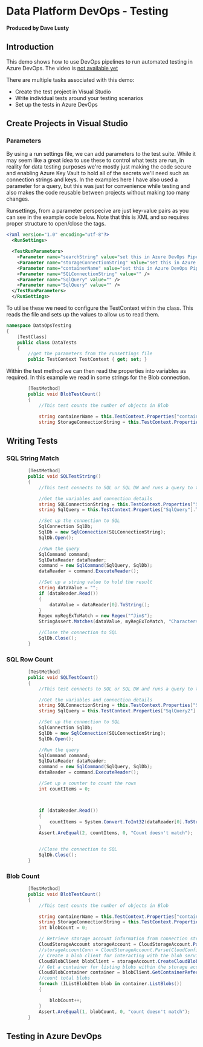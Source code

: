 # Data Platform DevOps - Testing

**Produced by Dave Lusty**

## Introduction

This demo shows how to use DevOps pipelines to run automated testing in Azure DevOps. The video is [not available yet](https://youtu.be/R7tJZelEt-Q)

There are multiple tasks associated with this demo:

- Create the test project in Visual Studio
- Write individual tests around your testing scenarios
- Set up the tests in Azure DevOps

## Create Projects in Visual Studio

### Parameters

By using a run settings file, we can add parameters to the test suite. While it may seem like a great idea to use these to control what tests are run, in reality for data testing purposes we're mostly just making the code secure and enabling Azure Key Vault to hold all of the secrets we'll need such as connection strings and keys. In the examples here I have also used a parameter for a query, but this was just for convenience while testing and also makes the code reusable between projects without making too many changes.

Runsettings, from a parameter perspecive are just key-value pairs as you can see in the example code below. Note that this is XML and so requires proper structure to open/close the tags.

```xml
<?xml version="1.0" encoding="utf-8"?>
  <RunSettings>

  <TestRunParameters>
    <Parameter name="searchString" value="set this in Azure DevOps Pipeline" />
    <Parameter name="storageConnectionString" value="set this in Azure DevOps Pipeline" />
    <Parameter name="containerName" value="set this in Azure DevOps Pipeline" />
    <Parameter name="SQLConnectionString" value="" />
    <Parameter name="SqlQuery" value="" />
    <Parameter name="SqlQuery" value="" />
  </TestRunParameters>
  </RunSettings>
```

To utilise these we need to configure the TestContext within the class. This reads the file and sets up the values to allow us to read them.

```csharp
namespace DataOpsTesting
{
    [TestClass]
    public class DataTests
    {
        //get the parameters from the runsettings file
        public TestContext TestContext { get; set; }
```

Within the test method we can then read the properties into variables as required. In this example we read in some strings for the Blob connection.

```csharp
        [TestMethod]
        public void BlobTestCount()
        {
            //This test counts the number of objects in Blob

            string containerName = this.TestContext.Properties["containerName"].ToString();
            string StorageConnectionString = this.TestContext.Properties["storageConnectionString"].ToString();
```

## Writing Tests

### SQL String Match

```csharp
        [TestMethod]
        public void SQLTestString()
        {
            //This test connects to SQL or SQL DW and runs a query to test if the response matches a string

            //Get the variables and connection details
            string SQLConnectionString = this.TestContext.Properties["SQLConnectionString"].ToString();
            string SqlQuery = this.TestContext.Properties["SqlQuery"].ToString();

            //Set up the connection to SQL
            SqlConnection SqlDb;
            SqlDb = new SqlConnection(SQLConnectionString);
            SqlDb.Open();

            //Run the query
            SqlCommand command;
            SqlDataReader dataReader;
            command = new SqlCommand(SqlQuery, SqlDb);
            dataReader = command.ExecuteReader();

            //Set up a string value to hold the result
            string dataValue = "";
            if (dataReader.Read())
            {
                dataValue = dataReader[0].ToString();
            }
            Regex myRegExToMatch = new Regex("^Jim$");
            StringAssert.Matches(dataValue, myRegExToMatch, "Characters don't match");

            //Close the connection to SQL
            SqlDb.Close();
        }
```

### SQL Row Count

```csharp
        [TestMethod]
        public void SQLTestCount()
        {
            //This test connects to SQL or SQL DW and runs a query to test if the correct number of rows are returned

            //Get the variables and connection details
            string SQLConnectionString = this.TestContext.Properties["SQLConnectionString"].ToString();
            string SqlQuery = this.TestContext.Properties["SqlQuery2"].ToString();

            //Set up the connection to SQL
            SqlConnection SqlDb;
            SqlDb = new SqlConnection(SQLConnectionString);
            SqlDb.Open();

            //Run the query
            SqlCommand command;
            SqlDataReader dataReader;
            command = new SqlCommand(SqlQuery, SqlDb);
            dataReader = command.ExecuteReader();

            //Set up a counter to count the rows
            int countItems = 0;



            if (dataReader.Read())
            {
                countItems = System.Convert.ToInt32(dataReader[0].ToString());
            }
            Assert.AreEqual(2, countItems, 0, "Count doesn't match");


            //Close the connection to SQL
            SqlDb.Close();
        }
```

### Blob Count

```csharp
        [TestMethod]
        public void BlobTestCount()
        {
            //This test counts the number of objects in Blob

            string containerName = this.TestContext.Properties["containerName"].ToString();
            string StorageConnectionString = this.TestContext.Properties["storageConnectionString"].ToString();
            int blobCount = 0;

            // Retrieve storage account information from connection string
            CloudStorageAccount storageAccount = CloudStorageAccount.Parse(StorageConnectionString);
            //storageAccountConn = CloudStorageAccount.Parse(CloudConfigurationManager.GetSetting("StorageConnectionString"));
            // Create a blob client for interacting with the blob service.
            CloudBlobClient blobClient = storageAccount.CreateCloudBlobClient();
            // Get a container for listing blobs within the storage account.
            CloudBlobContainer container = blobClient.GetContainerReference(containerName);
            //count total blobs
            foreach (IListBlobItem blob in container.ListBlobs())
            {

                blobCount++;
            }
            Assert.AreEqual(1, blobCount, 0, "count doesn't match");
        }
```

## Testing in Azure DevOps
